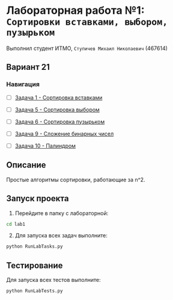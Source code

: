 # Лабораторная работа №1: `Сортировки вставками, выбором, пузырьком`
Выполнил студент ИТМО, `Ступичев Михаил Николаевич` (467614)

## Вариант 21
### Навигация

- [ ] [Задача 1 - Сортировка вставками](task1/README.md)
- [ ] [Задача 5 - Сортировка выбором](task5/README.md)
- [ ] [Задача 6 - Сортировка пузырьком](task6/README.md)
- [ ] [Задача 9 - Сложение бинарных чисел](task9/README.md)
- [ ] [Задача 10 - Палиндром](task10/README.md)


## Описание
Простые алгоритмы сортировки, работающие за n^2.

## Запуск проекта
1. Перейдите в папку с лабораторной:
```bash
cd lab1
```

2. Для запуска всех задач выполните:
```bash
python RunLabTasks.py
```


## Тестирование
Для запуска всех тестов выполните:
```bash
python RunLabTests.py
```